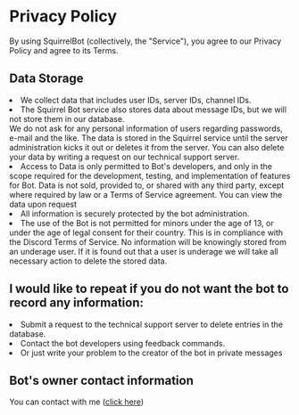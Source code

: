 <h1>Privacy Policy</h1>
By using SquirrelBot (collectively, the "Service"), you agree to our Privacy Policy and agree to its Terms.

<h2>Data Storage</h2>
<li>We collect data that includes user IDs, server IDs, channel IDs.</li>
<li>The Squirrel Bot service also stores data about message IDs, but we will not store them in our database.</li>
We do not ask for any personal information of users regarding passwords, e-mail and the like.</li>
The data is stored in the Squirrel service until the server administration kicks it out or deletes it from the server. You can also delete your data by writing a request on our technical support server.</li>
<li> Access to Data is only permitted to Bot's developers, and only in the scope required for the development, testing, and implementation of features for Bot. Data is not sold, provided to, or shared with any third party, except where required by law or a Terms of Service agreement. You can view the data upon request </li>
<li> All information is securely protected by the bot administration.</li>
<li> The use of the Bot is not permitted for minors under the age of 13, or under the age of legal consent for their country. This is in compliance with the Discord Terms of Service. No information will be knowingly stored from an underage user. If it is found out that a user is underage we will take all necessary action to delete the stored data.</li>
  
<h2>I would like to repeat if you do not want the bot to record any information:</h2>
<li> Submit a request to the technical support server to delete entries in the database.</li>
<li> Contact the bot developers using feedback commands.</li>
<li> Or just write your problem to the creator of the bot in private messages</li>

<h2>Bot's owner contact information</h2>
You can contact with me (<a href ='https://discord.com/users/700438930775867422'>click here</a>)
